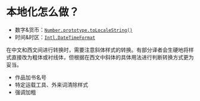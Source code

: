 # 本地化怎么做？

- 数字&货币：[`Number.prototype.toLocaleString()`](https://developer.mozilla.org/en-US/docs/Web/JavaScript/Reference/Global_Objects/Number/toLocaleString)
- 时间&时区：[`Intl.DateTimeFormat`](https://developer.mozilla.org/en-US/docs/Web/JavaScript/Reference/Global_Objects/Intl/DateTimeFormat)

在中文和西文间进行转换时，需要注意斜体样式的转换。有部分译者会生硬地将样式直接改为粗体或衬线体，但根据在西文中斜体的具体用法进行判断转换方式更为妥当。

- 作品加书名号
- 特定运载工具、外来词清除样式
- 强调加粗
